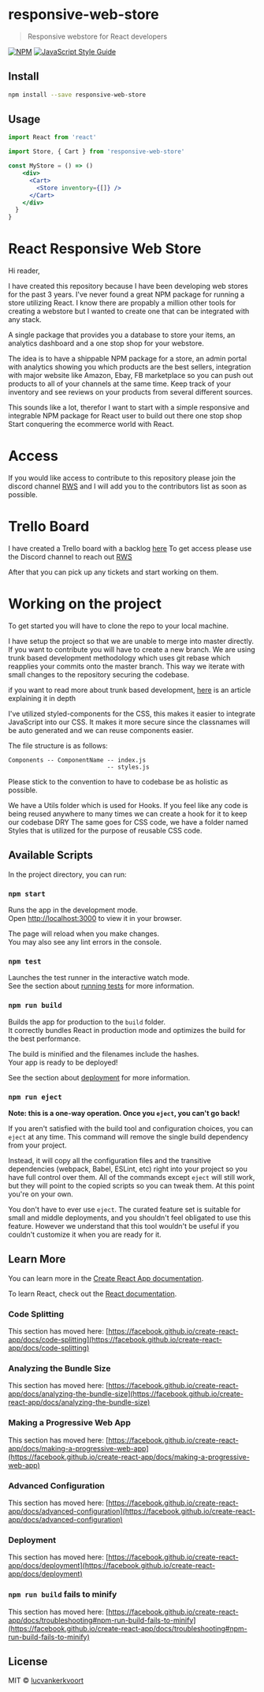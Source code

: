 # responsive-web-store

> Responsive webstore for React developers

[![NPM](https://img.shields.io/npm/v/responsive-store-react.svg)](https://www.npmjs.com/package/responsive-store-react) [![JavaScript Style Guide](https://img.shields.io/badge/code_style-standard-brightgreen.svg)](https://standardjs.com)

## Install

```bash
npm install --save responsive-web-store
```

## Usage

```jsx
import React from 'react'

import Store, { Cart } from 'responsive-web-store'

const MyStore = () => ()
    <div>
      <Cart>
        <Store inventory={[]} />
      </Cart>
    </div>
  }
}
```

# React Responsive Web Store

Hi reader,

I have created this repository because I have been developing web stores for the past 3 years.
I've never found a great NPM package for running a store utilizing React.
I know there are propably a million other tools for creating a webstore but I wanted to create one
that can be integrated with any stack.

A single package that provides you a database to store your items, an analytics dashboard and a one stop shop for your webstore.

The idea is to have a shippable NPM package for a store, an admin portal with analytics showing you which products are the best sellers,
integration with major website like Amazon, Ebay, FB marketplace so you can push out products to all of your channels at the same time.
Keep track of your inventory and see reviews on your products from several different sources.

This sounds like a lot, therefor I want to start with a simple responsive and integrable NPM package for React user to build out there one stop shop
Start conquering the ecommerce world with React.

# Access

If you would like access to contribute to this repository please join the discord channel [RWS](https://discord.gg/NAZzpTDq) and
I will add you to the contributors list as soon as possible.

# Trello Board

I have created a Trello board with a backlog [here](https://trello.com/b/o1ygQeAq/responsive-web-store)
To get access please use the Discord channel to reach out [RWS](https://discord.gg/NAZzpTDq)

After that you can pick up any tickets and start working on them.

# Working on the project

To get started you will have to clone the repo to your local machine.

I have setup the project so that we are unable to merge into master directly.
If you want to contribute you will have to create a new branch.
We are using trunk based development methodology which uses git rebase which reapplies your commits onto the master branch.
This way we iterate with small changes to the repository securing the codebase.

if you want to read more about trunk based development, [here](https://www.atlassian.com/continuous-delivery/continuous-integration/trunk-based-development#:~:text=What%20is%20trunk%2Dbased%20development,streamlines%20merging%20and%20integration%20phases.) is an article explaining it in depth

I've utilized styled-components for the CSS, this makes it easier to integrate JavaScript into our CSS.
It makes it more secure since the classnames will be auto generated and we can reuse components easier.

The file structure is as follows:

```
Components -- ComponentName -- index.js
                            -- styles.js
```

Please stick to the convention to have to codebase be as holistic as possible.

We have a Utils folder which is used for Hooks.
If you feel like any code is being reused anywhere to many times we can create a hook for it to keep our codebase DRY
The same goes for CSS code, we have a folder named Styles that is utilized for the purpose of reusable CSS code.

## Available Scripts

In the project directory, you can run:

### `npm start`

Runs the app in the development mode.\
Open [http://localhost:3000](http://localhost:3000) to view it in your browser.

The page will reload when you make changes.\
You may also see any lint errors in the console.

### `npm test`

Launches the test runner in the interactive watch mode.\
See the section about [running tests](https://facebook.github.io/create-react-app/docs/running-tests) for more information.

### `npm run build`

Builds the app for production to the `build` folder.\
It correctly bundles React in production mode and optimizes the build for the best performance.

The build is minified and the filenames include the hashes.\
Your app is ready to be deployed!

See the section about [deployment](https://facebook.github.io/create-react-app/docs/deployment) for more information.

### `npm run eject`

**Note: this is a one-way operation. Once you `eject`, you can't go back!**

If you aren't satisfied with the build tool and configuration choices, you can `eject` at any time. This command will remove the single build dependency from your project.

Instead, it will copy all the configuration files and the transitive dependencies (webpack, Babel, ESLint, etc) right into your project so you have full control over them. All of the commands except `eject` will still work, but they will point to the copied scripts so you can tweak them. At this point you're on your own.

You don't have to ever use `eject`. The curated feature set is suitable for small and middle deployments, and you shouldn't feel obligated to use this feature. However we understand that this tool wouldn't be useful if you couldn't customize it when you are ready for it.

## Learn More

You can learn more in the [Create React App documentation](https://facebook.github.io/create-react-app/docs/getting-started).

To learn React, check out the [React documentation](https://reactjs.org/).

### Code Splitting

This section has moved here: [https://facebook.github.io/create-react-app/docs/code-splitting](https://facebook.github.io/create-react-app/docs/code-splitting)

### Analyzing the Bundle Size

This section has moved here: [https://facebook.github.io/create-react-app/docs/analyzing-the-bundle-size](https://facebook.github.io/create-react-app/docs/analyzing-the-bundle-size)

### Making a Progressive Web App

This section has moved here: [https://facebook.github.io/create-react-app/docs/making-a-progressive-web-app](https://facebook.github.io/create-react-app/docs/making-a-progressive-web-app)

### Advanced Configuration

This section has moved here: [https://facebook.github.io/create-react-app/docs/advanced-configuration](https://facebook.github.io/create-react-app/docs/advanced-configuration)

### Deployment

This section has moved here: [https://facebook.github.io/create-react-app/docs/deployment](https://facebook.github.io/create-react-app/docs/deployment)

### `npm run build` fails to minify

This section has moved here: [https://facebook.github.io/create-react-app/docs/troubleshooting#npm-run-build-fails-to-minify](https://facebook.github.io/create-react-app/docs/troubleshooting#npm-run-build-fails-to-minify)

## License

MIT © [lucvankerkvoort](https://github.com/lucvankerkvoort)
